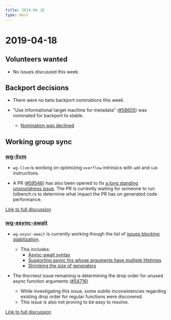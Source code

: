 ```yaml
---
title: 2019.04.18
type: docs
---
```

# 2019-04-18

## Volunteers wanted

- No issues discussed this week.

## Backport decisions

- There were no beta backport nominations this week.

- "Use informational target machine for metadata" ([#58605](https://github.com/rust-lang/rust/pulls/58605)) was nominated for backport to stable.
  - [Nomination was declined](https://rust-lang.zulipchat.com/#narrow/stream/131828-t-compiler/topic/weekly.20meeting.202019-04-18.20.2354818/near/163655391)

## Working group sync

### [wg-llvm](../../../working-groups//llvm)

- `wg-llvm` is working on optimizing `overflow` intrinsics with `add` and `sub` instructions.

- A PR ([#59546](https://github.com/rust-lang/rust/pull/59546)) has also been opened to fix [a long standing unsoundness issue](https://github.com/rust-lang/rust/issues/28728).
The PR is currently waiting for someone to run lolbench.rs to determine what impact the PR has on generated code performance.

[Link to full discussion](https://rust-lang.zulipchat.com/#narrow/stream/131828-t-compiler/topic/weekly.20meeting.202019-04-18.20.2354818/near/163658733)

### [wg-async-await](../../../working-groups/async-await/)

- `wg-async-await` is currently working though the list of [issues blocking stabilization](https://github.com/rust-lang/rust/labels/AsyncAwait-Blocking).
  - This includes:
    - [Async-await syntax](https://github.com/rust-lang/rust/issues/60016)
    - [Supporting async fns whose arguments have multiple lifetimes](https://github.com/rust-lang/rust/issues/56238)
    - [Shrinking the size of generators](https://github.com/rust-lang/rust/issues/52924)

- The thorniest issue remaining is determining the drop order for unused async function arguments ([#54716](https://github.com/rust-lang/rust/issues/54716))
  - While investigating this issue, some subtle inconsistencies regarding existing drop order for regular functions were discovered.
  - This issue is also not proving to be easy to resolve.
  
[Link to full discussion](https://rust-lang.zulipchat.com/#narrow/stream/131828-t-compiler/topic/weekly.20meeting.202019-04-18.20.2354818/near/163658872)